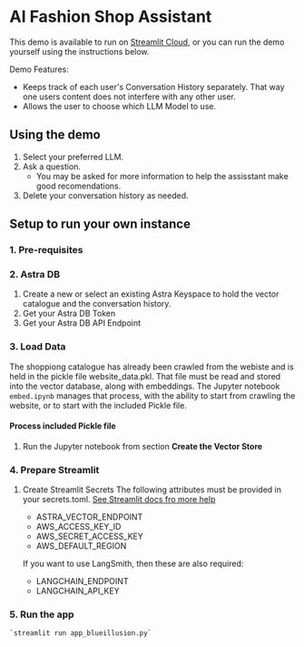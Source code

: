# AI Fashion Shop Assistant

This demo is available to run on [Streamlit Cloud](https://fashionshopassistant.streamlit.app/), or you can run the demo yourself using the instructions below.

Demo Features:
- Keeps track of each user's Conversation History separately. That way one users content does not interfere with any other user.
- Allows the user to choose which LLM Model to use.


## Using the demo

1. Select your preferred LLM.
2. Ask a question.
    - You may be asked for more information to help the assisstant make good recomendations.
3. Delete your conversation history as needed.



## Setup to run your own instance

### 1. Pre-requisites

### 2. Astra DB

1. Create a new or select an existing Astra Keyspace to hold the vector catalogue and the conversation history.
2. Get your Astra DB Token
3. Get your Astra DB API Endpoint

### 3. Load Data
The shoppiong catalogue has already been crawled from the webiste and is held in the pickle file website_data.pkl. That file must be read and stored into the vector database, along with embeddings. The Jupyter notebook `embed.ipynb` manages that process, with the ability to start from crawling the website, or to start with the included Pickle file.

#### Process included Pickle file

1. Run the Jupyter notebook from section **Create the Vector Store**

### 4. Prepare Streamlit

1. Create Streamlit Secrets
The following attributes must be provided in your secrets.toml.
[See Streamlit docs fro more help](https://docs.streamlit.io/develop/concepts/connections/secrets-management)

    - ASTRA_VECTOR_ENDPOINT
    - AWS_ACCESS_KEY_ID
    - AWS_SECRET_ACCESS_KEY
    - AWS_DEFAULT_REGION

    If you want to use LangSmith, then these are also required:

    - LANGCHAIN_ENDPOINT
    - LANGCHAIN_API_KEY

### 5. Run the app

    `streamlit run app_blueillusion.py`



